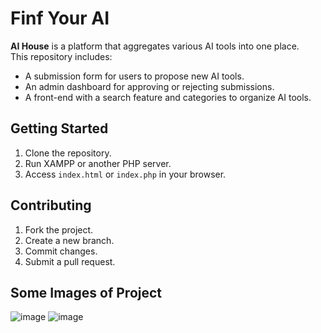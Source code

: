 # Finf Your AI


**AI House** is a platform that aggregates various AI tools into one place.  
This repository includes:
- A submission form for users to propose new AI tools.
- An admin dashboard for approving or rejecting submissions.
- A front-end with a search feature and categories to organize AI tools.

## Getting Started

1. Clone the repository.
2. Run XAMPP or another PHP server.
3. Access `index.html` or `index.php` in your browser.

## Contributing

1. Fork the project.
2. Create a new branch.
3. Commit changes.
4. Submit a pull request.
## Some Images of Project 
![image](https://github.com/user-attachments/assets/65566c23-674d-45d1-a5a9-5bd76a148c37)
![image](https://github.com/user-attachments/assets/19f82da7-4c98-47ae-9608-a8de199efec8)
